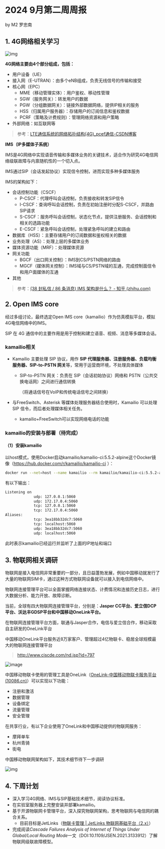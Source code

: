 # 2024 9月第二周周报

by M2 罗忠南

## 1. 4G网络相关学习

![img](https://i-blog.csdnimg.cn/blog_migrate/f3d18a26a30e27909661985ee41cc5af.png)

**4G网络主要由4个部分组成，包括：**

+ 用户设备（UE）
+ 接入网（E-UTRAN）：由多个eNB组成，负责无线信号的传输和接受
+ 核心网（EPC）
  + MME（移动管理实体）：用户鉴权、移动性管理
  + SGW（服务网关）：转发用户的数据
  + PGW（分组数据网关）：链接外部数据网络，提供IP相关的服务
  + HSS（归属用户服务器）：存储用户的订阅信息和鉴权数据
  + PCRF（策略及计费规则）：管理网络资源和用户策略
+ 外部网络：如互联网等

>参考：[LTE通信系统的网络拓扑结构(4G)_pcef通信-CSDN博客](https://blog.csdn.net/xz_rou/article/details/115552941)



**IMS（IP多媒体子系统）**

IMS是4G网络中实现语音传输和多媒体业务的关键技术，适合作为研究4G电信网络级联故障与内禀随机性的一个切入点。

IMS通过SIP（会话发起协议）实现信令控制，进而实现多种多媒体服务

IMS的架构如下：

+ 会话控制功能（CSCF）
  + P-CSCF：代理呼叫会话控制，负责接收和转发SIP信令
  + I-CSCF：查询呼叫会话控制，负责在初始注册时分配S-CSCF，并路由SIP请求
  + S-CSCF：服务呼叫会话控制，状态化节点，提供注册服务、会话控制和相关的选路功能
  + E-CSCF：紧急呼叫会话控制，处理紧急呼叫的建立和路由
+ 数据库（HSS）：主要存储用户的订阅数据和鉴权相关的数据
+ 业务处理（AS）：处理上层的多媒体业务
+ 媒体资源功能（MRF）：处理媒体资源
+ 网关功能
  + BGCF（出口网关控制）：IMS到CS/PSTN网络的路由
  + MGCF（媒体网关控制）：IMS域与CS/PSTN域的互通，完成控制面信令和用户面媒体的互通
+ 其他

> 参考：[(38 封私信 / 86 条消息) IMS 架构是什么？ - 知乎 (zhihu.com)](https://www.zhihu.com/question/478493541)

## 2. Open IMS core

经过多组讨论，最终选定Open IMS core（kamailio）作为仿真模拟平台，模拟4G电信网络中的IMS。

SIP 在 4G 通信中的主要作用是用于控制和建立语音、视频、消息等多媒体会话。

### kamailio相关

+ Kamailio 主要处理 SIP 协议，用作 **SIP 代理服务器、注册服务器、负载均衡服务器、SIP-to-PSTN 网关**等，常用于运营商环境，不处理具体媒体

  + SIP-to-PSTN 网关：负责在 SIP（会话初始协议）网络和 PSTN（公共交换电话网）之间进行通信转换

    （将通话信号在VoIP和传统电话信号之间转换）

+ 与FreeSwitch、Asterisk 等媒体处理服务器结合使用时，Kamailio 可以处理 SIP 信令，而后者处理媒体相关任务。

  + kamailio+FreeSwitch可以实现网络电话的功能

### kamailio的安装与部署（待完成）

#### （1）安装kamailio

以host模式，使用Docker启动kamailio/kamailio-ci:5.5.2-alpine这个Docker镜像（https://hub.docker.com/r/kamailio/kamailio-ci ）：

```bash
docker run --net=host --name kamailio --rm kamailio/kamailio-ci:5.5.2-alpine
```

有以下输出：

```bash
Listening on
             udp: 127.0.0.1:5060
             udp: 172.17.0.4:5060
             tcp: 127.0.0.1:5060
             tcp: 172.17.0.4:5060
Aliases:
             tcp: 3ea18bb32dc7:5060
             tcp: localhost:5060
             udp: 3ea18bb32dc7:5060
             udp: localhost:5060
```

此时表示kamailio已经运行并监听了上面的IP地址和端口

## 3. 物联网相关调研

物联网是接入电信网非常重要的一部分，且日益蓬勃发展，例如中国移动就发行了大量的物联网SIM卡，通过这种方式物联网设备就可以接入到电信网络中。

物联网连接管理平台可以全面掌握网络连接状态、计费情况和连接历史日志，进行大数据分析、能力开放、故障诊断。

当前，全球有四大物联网连接管理平台，分别是：**Jasper CC平台、爱立信DCP平台、沃达丰GDSP平台和中国移动OneLink平台。**

在物联网连接管理平台方面，联通与Jasper合作，电信与爱立信合作，移动采取自主研发的OneLink平台

中国移动OneLink平台服务近8万家客户、管理超过4亿物联卡、稳居全球规模最大的物联网连接管理平台

> http://www.ciscde.com/nd.jsp?id=797

![image](https://help-static-aliyun-doc.aliyuncs.com/assets/img/zh-CN/7368152661/p487079.png)

中国移动物联卡使用的管理工具是OneLink（[OneLink-中国移动物联卡服务平台 (10086.cn)](https://ec.iot.10086.cn/ecology/homePage)）可以实现以下功能：

+ 注册和激活
+ 数据管理
+ 设备绑定
+ 流量管理
+ 安全管理

在共享行业，有以下企业使用了OneLink和中国移动提供的物联网服务：

+ 摩拜单车
+ 杭州青骑
+ 街电

中国移动物联网架构如下，其技术细节待下一步调研

![img](https://i-blog.csdnimg.cn/blog_migrate/a0e7ff0ff934751c16c656bc5d20722c.png)

## 4. 下周计划

+ 深入学习4G网络、IMS与SIP基础技术细节，阅读协议标准。
+ 在实验室服务器上完整安装并部署kamailio。
+ 基于开源物联网卡管理平台，深入探究物联网架构，思考物联网与电信网的耦合关系。
  + 目前目标是JetLinks（[物联卡管理 | JetLinks 物联网基础平台（2.x）](http://doc.jetlinks.cn/Iot_Card/Card.html)）
+ 完成阅读*Cascade Failures Analysis of Internet of Things*
  *Under Global/Local Routing Mode*一文（DOI:10.1109/JSEN.2021.3133912）了解物联网级联故障模型。